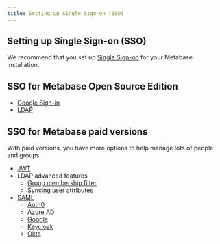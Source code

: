 ```yaml
---
title: Setting up Single Sign-on (SSO)
---
```


## Setting up Single Sign-on (SSO)

We recommend that you set up [Single Sign-on][sso-def] for your Metabase installation.

## SSO for Metabase Open Source Edition

- [Google Sign-in][google-sign-in]
- [LDAP][ldap]

## SSO for Metabase paid versions

With paid versions, you have more options to help manage lots of people and groups.

- [JWT][jwt]
- LDAP advanced features
  - [Group membership filter][ldap-group-membership-filter]
  - [Syncing user attributes][ldap-user-attributes]
- [SAML][saml]
  - [Auth0][saml-auth0]
  - [Azure AD][azure-ad]
  - [Google][saml-google]
  - [Keycloak][saml-keycloak]
  - [Okta][saml-okta] 

[azure-ad]: ../enterprise-guide/authenticating-with-saml-azure-ad.html
[google-sign-in]: ./10-single-sign-on.html#enabling-google-sign-in
[jwt]: ../enterprise-guide/authenticating-with-jwt
[ldap]: ./10-single-sign-on.html#enabling-ldap-authentication
[ldap-group-membership-filter]: ./10-single-sign-on.html#ldap-group-membership-filter
[ldap-user-attributes]: ./10-single-sign-on.html#syncing-user-attributes-with-ldap
[saml-okta]: ../enterprise-guide/saml-okta.html
[saml]: ../enterprise-guide/authenticating-with-saml.html
[saml-auth0]: ../enterprise-guide/saml-auth0.html
[saml-google]: ../enterprise-guide/saml-google.html
[saml-keycloak]: ../enterprise-guide/saml-keycloak.html
[sso-def]: /glossary/sso.html
